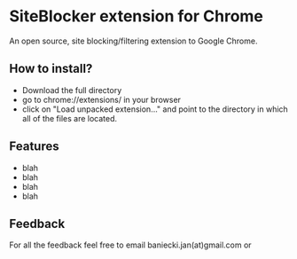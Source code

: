 # SiteBlocker extension for Chrome
An open source, site blocking/filtering extension to Google Chrome.

## How to install?
- Download the full directory
- go to chrome://extensions/ in your browser
- click on "Load unpacked extension..." and point to the directory in which all of the files are located.

## Features
- blah
- blah
- blah
- blah

## Feedback
For all the feedback feel free to email baniecki.jan(at)gmail.com or  
